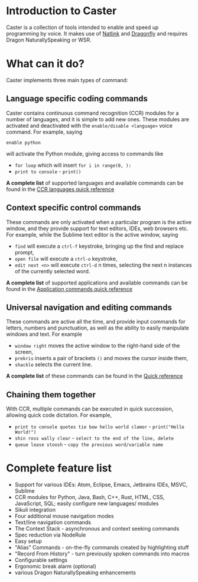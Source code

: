 # Introduction to Caster

Caster is a collection of tools intended to enable and speed up programming by voice. It makes use of [Natlink](http://qh.antenna.nl/unimacro/installation/installation.html) and [Dragonfly](https://code.google.com/p/dragonfly/) and requires Dragon NaturallySpeaking or WSR.

# What can it do?
Caster implements three main types of command:

## Language specific coding commands
Caster contains continuous command recognition (CCR) modules for a number of languages, and it is simple to add new ones. These modules are activated and deactivated with the `enable/disable <language>` voice command. For example, saying

`enable python`

will activate the Python module, giving access to commands like

* `for loop` which will insert `for i in range(0, ):`
* `print to console` - `print()`

**A complete list** of supported languages and available commands can be found in the [CCR languages quick reference](caster/doc/readthedocs/Application%20commands%20quick%20reference.md)

## Context specific control commands
These commands are only activated when a particular program is the active window, and they provide support for text editors, IDEs, web browsers etc. For example, while the Sublime text editor is the active window, saying

* `find` will execute a `ctrl-f` keystroke, bringing up the find and replace prompt,
* `open file` will execute a `ctrl-o` keystroke,
* `edit next <n>` will execute `ctrl-d` n times, selecting the next n instances of the currently selected word.

**A complete list** of supported applications and available commands can be found in the [Application commands quick reference](caster/doc/readthedocs/Application%20commands%20quick%20reference.md)

## Universal navigation and editing commands
These commands are active all the time, and provide input commands for letters, numbers and punctuation, as well as the ability to easily manipulate windows and text. For example

* `window right` moves the active window to the right-hand side of the screen,
* `prekris` inserts a pair of brackets `()` and moves the cursor inside them,
* `shackle` selects the current line.

**A complete list** of these commands can be found in the [Quick reference](CasterQuickReference0.5.8.pdf)

## Chaining them together
With CCR, multiple commands can be executed in quick succession, allowing quick code dictation. For example,

* `print to console quotes tie bow hello world clamor` - `print("Hello World!")`
* `shin ross wally clear` - `select to the end of the line, delete`
* `queue lease stoosh` - `copy the previous word/variable name`

# Complete feature list

* Support for various IDEs: Atom, Eclipse, Emacs, Jetbrains IDEs, MSVC, Sublime
* CCR modules for Python, Java, Bash, C++, Rust, HTML, CSS, JavaScript, SQL; easily configure new languages/ modules
* Sikuli integration
* Four additional mouse navigation modes
* Text/line navigation commands
* The Context Stack - asynchronous and context seeking commands
* Spec reduction via NodeRule
* Easy setup
* "Alias" Commands - on-the-fly commands created by highlighting stuff
* "Record From History" - turn previously spoken commands into macros
* Configurable settings
* Ergonomic break alarm (optional)
* various Dragon NaturallySpeaking enhancements
